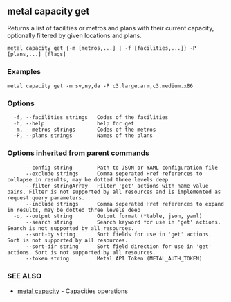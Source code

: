 ## metal capacity get

Returns a list of facilities or metros and plans with their current capacity, optionally filtered by given locations and plans.

```
metal capacity get {-m [metros,...] | -f [facilities,...]} -P [plans,...] [flags]
```

### Examples

```
metal capacity get -m sv,ny,da -P c3.large.arm,c3.medium.x86
```

### Options

```
  -f, --facilities strings   Codes of the facilities
  -h, --help                 help for get
  -m, --metros strings       Codes of the metros
  -P, --plans strings        Names of the plans
```

### Options inherited from parent commands

```
      --config string        Path to JSON or YAML configuration file
      --exclude strings      Comma seperated Href references to collapse in results, may be dotted three levels deep
      --filter stringArray   Filter 'get' actions with name value pairs. Filter is not supported by all resources and is implemented as request query parameters.
      --include strings      Comma seperated Href references to expand in results, may be dotted three levels deep
  -o, --output string        Output format (*table, json, yaml)
      --search string        Search keyword for use in 'get' actions. Search is not supported by all resources.
      --sort-by string       Sort fields for use in 'get' actions. Sort is not supported by all resources.
      --sort-dir string      Sort field direction for use in 'get' actions. Sort is not supported by all resources.
      --token string         Metal API Token (METAL_AUTH_TOKEN)
```

### SEE ALSO

* [metal capacity](metal_capacity.md)	 - Capacities operations

